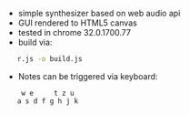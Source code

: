 - simple synthesizer based on web audio api 
- GUI rendered to HTML5 canvas
- tested in chrome 32.0.1700.77
- build via:
```bash
   r.js -o build.js
```
- Notes can be triggered via keyboard:
```
    w e     t z u
   a s d f g h j k
```